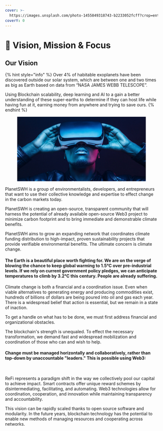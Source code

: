 ```yaml
---
cover: >-
  https://images.unsplash.com/photo-1455849318743-b2233052fcff?crop=entropy&cs=tinysrgb&fm=jpg&ixid=MnwxOTcwMjR8MHwxfHNlYXJjaHwzfHxWaXNpb258ZW58MHx8fHwxNjczMDk0MTQ1&ixlib=rb-4.0.3&q=80
coverY: 0
---
```


# 🚀 Vision, Mission & Focus

## Our Vision

{% hint style="info" %}
Over 4% of habitable exoplanets have been discovered outside our solar system, which are between one and two times as big as Earth based on data from “NASA JAMES WEBB TELESCOPE”.&#x20;

Using Blockchain scalability, deep learning and AI to a gain a better understanding of these super-earths to determine if they can host life while having fun at it, earning money from anywhere and trying to save ours.&#x20;
{% endhint %}

<figure><img src="../../.gitbook/assets/EC5DF69D-C4AC-4094-BDC4-83F964BF3A27.jpeg" alt=""><figcaption></figcaption></figure>

PlanetSWH is a group of environmentalists, developers, and entrepreneurs that want to use their collective knowledge and expertise to effect change in the carbon markets today.&#x20;

PlanetSWH is creating an open-source, transparent community that will harness the potential of already available open-source Web3 project to minimize carbon footprint and to bring immediate and demonstrable climate benefits.&#x20;

PlanetSWH aims to grow an expanding network that coordinates climate funding distribution to high-impact, proven sustainability projects that provide verifiable environmental benefits. The ultimate concern is climate change.

#### The Earth is a beautiful place worth fighting for. We are on the verge of blowing the chance to keep global warming to 1.5°C over pre-industrial levels. If we rely on current government policy pledges, we can anticipate temperatures to climb by 3.2°C this century. People are already suffering.

Climate change is both a financial and a coordination issue. Even when viable alternatives to generating energy and producing commodities exist, hundreds of billions of dollars are being poured into oil and gas each year. There is a widespread belief that action is essential, but we remain in a state of inaction.&#x20;

To get a handle on what has to be done, we must first address financial and organizational obstacles.&#x20;

The blockchain's strength is unequaled. To effect the necessary transformation, we demand fast and widespread mobilization and coordination of those who can and wish to help.&#x20;

#### Change must be managed horizontally and collaboratively, rather than top-down by unaccountable "leaders." This is possible using Web3:

<figure><img src="https://images.unsplash.com/photo-1533417457911-4ec911485388?crop=entropy&#x26;cs=tinysrgb&#x26;fm=jpg&#x26;ixid=MnwxOTcwMjR8MHwxfHNlYXJjaHwxMHx8SXNsYW5kfGVufDB8fHx8MTY3MzA5MDYzNw&#x26;ixlib=rb-4.0.3&#x26;q=80" alt=""><figcaption></figcaption></figure>

ReFi represents a paradigm shift in the way we collectively pool our capital to achieve impact. Smart contracts offer unique reward schemes by disintermediating, facilitating, and automating. Web3 technologies allow for coordination, cooperation, and innovation while maintaining transparency and accountability.&#x20;

This vision can be rapidly scaled thanks to open source software and modularity. In the future years, blockchain technology has the potential to enable new methods of managing resources and cooperating across networks.&#x20;

